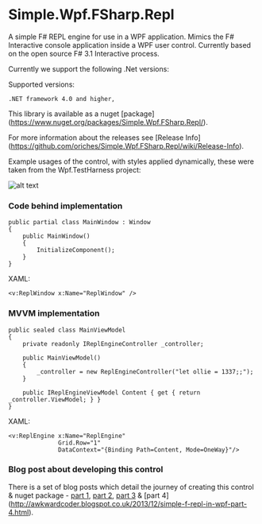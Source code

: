 Simple.Wpf.FSharp.Repl
======================

A simple F# REPL engine for use in a WPF application. Mimics the F# Interactive console application inside a WPF user control. Currently based on the open source F# 3.1 Interactive process.

Currently we support the following .Net versions:

Supported versions:

	.NET framework 4.0 and higher,
	
This library is available as a nuget [package] (https://www.nuget.org/packages/Simple.Wpf.FSharp.Repl/).

For more information about the releases see [Release Info] (https://github.com/oriches/Simple.Wpf.FSharp.Repl/wiki/Release-Info).

Example usages of the control, with styles applied dynamically, these were taken from the Wpf.TestHarness project:

![alt text](https://raw.github.com/oriches/Simple.Wpf.FSharp.Repl/master/Readme%20Images/examples.png "Example usage using 2 different themes")

### Code behind implementation

```
public partial class MainWindow : Window
{
    public MainWindow()
    {
        InitializeComponent();
    }
}
```
XAML:
```
<v:ReplWindow x:Name="ReplWindow" />
```

### MVVM implementation

```
public sealed class MainViewModel
{
    private readonly IReplEngineController _controller;

    public MainViewModel()
    {
        _controller = new ReplEngineController("let ollie = 1337;;");
    }

    public IReplEngineViewModel Content { get { return _controller.ViewModel; } }
}
```

XAML:
```
<v:ReplEngine x:Name="ReplEngine"
              Grid.Row="1"
              DataContext="{Binding Path=Content, Mode=OneWay}"/>
```


### Blog post about developing this control

There is a set of blog posts which detail the journey of creating this control & nuget package - [part 1](http://awkwardcoder.blogspot.co.uk/2013/12/simple-f-repl-in-wpf-part-1.html), [part 2](http://awkwardcoder.blogspot.co.uk/2013/12/simple-f-repl-in-wpf-part-2.html), [part 3](http://awkwardcoder.blogspot.co.uk/2013/12/simple-f-repl-in-wpf-part-3.html) & [part 4] (http://awkwardcoder.blogspot.co.uk/2013/12/simple-f-repl-in-wpf-part-4.html).
